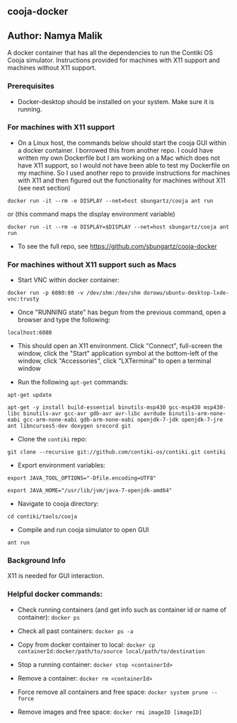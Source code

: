 ## cooja-docker
## Author: Namya Malik

A docker container that has all the dependencies to run the Contiki OS Cooja simulator. Instructions provided for machines with X11 support and machines without X11 support.

### Prerequisites
* Docker-desktop should be installed on your system. Make sure it is running.

### For machines with X11 support
* On a Linux host, the commands below should start the cooja GUI within a docker container. I borrowed this from another repo. I could have written my own Dockerfile but I am working on a Mac which does not have X11 support, so I would not have been able to test my Dockerfile on my machine. So I used another repo to provide instructions for machines with X11 and then figured out the functionality for machines without X11 (see next section)
```
docker run -it --rm -e DISPLAY --net=host sbungartz/cooja ant run
```
or (this command maps the display environment variable)
```
docker run -it --rm -e DISPLAY=$DISPLAY --net=host sbungartz/cooja ant run
```

* To see the full repo, see https://github.com/sbungartz/cooja-docker

### For machines without X11 support such as Macs
* Start VNC within docker container:
```
docker run -p 6080:80 -v /dev/shm:/dev/shm dorowu/ubuntu-desktop-lxde-vnc:trusty
```

* Once "RUNNING state" has begun from the previous command, open a browser and type the following:
```
localhost:6080
```

* This should open an X11 environment. Click "Connect", full-screen the window, click the "Start" application symbol at the bottom-left of the window, click "Accessories", click "LXTerminal" to open a terminal window

* Run the following `apt-get` commands:
```
apt-get update
```
```
apt-get -y install build-essential binutils-msp430 gcc-msp430 msp430-libc binutils-avr gcc-avr gdb-avr avr-libc avrdude binutils-arm-none-eabi gcc-arm-none-eabi gdb-arm-none-eabi openjdk-7-jdk openjdk-7-jre ant libncurses5-dev doxygen srecord git
```

* Clone the `contiki` repo:
```
git clone --recursive git://github.com/contiki-os/contiki.git contiki
```

* Export environment variables:
```
export JAVA_TOOL_OPTIONS="-Dfile.encoding=UTF8"
```
```
export JAVA_HOME="/usr/lib/jvm/java-7-openjdk-amd64"
```

* Navigate to cooja directory:
```
cd contiki/tools/cooja
```

* Compile and run cooja simulator to open GUI
```
ant run
```

### Background Info
X11 is needed for GUI interaction. 

### Helpful docker commands:
* Check running containers (and get info such as container id or name of container): `docker ps`

* Check all past containers: `docker ps -a`

* Copy from docker container to local: `docker cp containerId:docker/path/to/source local/path/to/destination`

* Stop a running container: `docker stop <containerId>`

* Remove a container: `docker rm <containerId>`

* Force remove all containers and free space: `docker system prune --force`

* Remove images and free space: `docker rmi imageID [imageID]`
